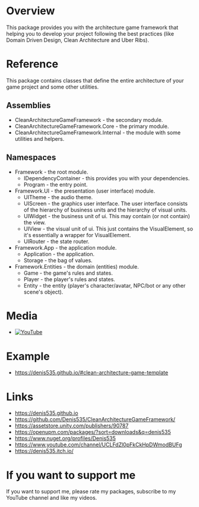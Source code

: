 # Overview
This package provides you with the architecture game framework that helping you to develop your project following the best practices (like Domain Driven Design, Clean Architecture and Uber Ribs).

# Reference
This package contains classes that define the entire architecture of your game project and some other utilities.

## Assemblies
- CleanArchitectureGameFramework - the secondary module.
- CleanArchitectureGameFramework.Core - the primary module.
- CleanArchitectureGameFramework.Internal - the module with some utilities and helpers.

## Namespaces
- Framework - the root module.
    - IDependencyContainer - this provides you with your dependencies.
    - Program              - the entry point.
- Framework.UI - the presentation (user interface) module.
    - UITheme              - the audio theme.
    - UIScreen             - the graphics user interface. The user interface consists of the hierarchy of business units and the hierarchy of visual units.
    - UIWidget             - the business unit of ui. This may contain (or not contain) the view.
    - UIView               - the visual unit of ui. This just contains the VisualElement, so it's essentially a wrapper for VisualElement.
    - UIRouter             - the state router.
- Framework.App - the application module.
    - Application          - the application.
    - Storage              - the bag of values.
- Framework.Entities - the domain (entities) module.
    - Game                 - the game's rules and states.
    - Player               - the player's rules and states.
    - Entity               - the entity (player's character/avatar, NPC/bot or any other scene's object).

# Media
- [![YouTube](https://img.youtube.com/vi/JQobAqfakJQ/0.jpg)](https://youtu.be/JQobAqfakJQ)

# Example
- https://denis535.github.io/#clean-architecture-game-template

# Links
- https://denis535.github.io
- https://github.com/Denis535/CleanArchitectureGameFramework/
- https://assetstore.unity.com/publishers/90787
- https://openupm.com/packages/?sort=downloads&q=denis535
- https://www.nuget.org/profiles/Denis535
- https://www.youtube.com/channel/UCLFdZl0pFkCkHpDWmodBUFg
- https://denis535.itch.io/

# If you want to support me
If you want to support me, please rate my packages, subscribe to my YouTube channel and like my videos.
